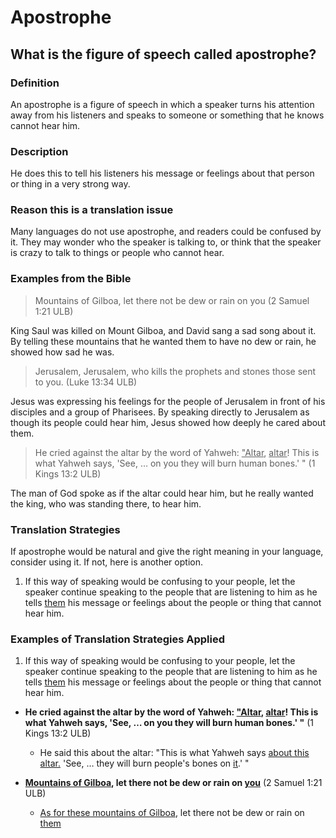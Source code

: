# Apostrophe #

## What is the figure of speech called apostrophe? ##


### Definition

An apostrophe is a figure of speech in which a speaker turns his attention away from his listeners and speaks to someone or something that he knows cannot hear him.

### Description

He does this to tell his listeners his message or feelings about that person or thing in a very strong way.

### Reason this is a translation issue

Many languages do not use apostrophe, and readers could be confused by it. They may wonder who the speaker is talking to, or think that the speaker is crazy to talk to things or people who cannot hear.

### Examples from the Bible

>Mountains of Gilboa, let there not be dew or rain on you  (2 Samuel 1:21 ULB)

King Saul was killed on Mount Gilboa, and David sang a sad song about it. By telling these mountains that he wanted them to have no dew or rain, he showed how sad he was.

>Jerusalem, Jerusalem, who kills the prophets and stones those sent to you.  (Luke 13:34 ULB)

Jesus was expressing his feelings for the people of Jerusalem in front of his disciples and a group of Pharisees. By speaking directly to Jerusalem as though its people could hear him, Jesus showed how deeply he cared about them.

>He cried against the altar by the word of Yahweh: <u>"Altar</u>, <u>altar</u>! This is what Yahweh says, 'See, … on you they will burn human bones.' "  (1 Kings 13:2 ULB)

The man of God spoke as if the altar could hear him, but he really wanted the king, who was standing there, to hear him.

### Translation Strategies

If apostrophe would be natural and give the right meaning in your language, consider using it. If not, here is another option.

1. If this way of speaking would be confusing to your people, let the speaker continue speaking to the people that are listening to him as he tells <u>them</u> his message or feelings about the people or thing that cannot hear him.

### Examples of Translation Strategies Applied

1. If this way of speaking would be confusing to your people, let the speaker continue speaking to the people that are listening to him as he tells <u>them</u> his message or feelings about the people or thing that cannot hear him.

  * **He cried against the altar by the word of Yahweh: <u>"Altar</u>, <u>altar</u>! This is what Yahweh says, 'See, … on you they will burn human bones.' "**  (1 Kings 13:2 ULB)
      * He said this about the altar: "This is what Yahweh says <u>about this altar.</u> 'See, … they will burn people's bones on <u>it</u>.' "

  * **<u>Mountains of Gilboa</u>, let there not be dew or rain on <u>you</u>**  (2 Samuel 1:21 ULB)
      * <u>As for these mountains of Gilboa</u>, let there not be dew or rain on <u>them</u>

